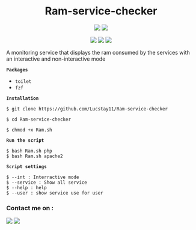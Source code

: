 <h1 align="center">Ram-service-checker</h1>
<p align="center">
  <img src="https://img.shields.io/badge/Monitoring-info-red?style=for-the-badge">
  <img src="https://img.shields.io/badge/Linux-Service-yellow?style=for-the-badge">
 </p>
 <p align="center">
  <img src="https://img.shields.io/badge/Author-Lucstay11-cyan?style=flat-square">
  <img src="https://img.shields.io/badge/Open%20Source-Yes-cyan?style=flat-square">
  <img src="https://img.shields.io/badge/Written%20In-Bash-cyan?style=flat-square">
</p>

A monitoring service that displays the ram consumed by the services with an interactive and non-interactive mode


**`Packages`**
  
  - `toilet`
  - `fzf`

**`Installation`**

```
$ git clone https://github.com/Lucstay11/Ram-service-checker
```
```
$ cd Ram-service-checker
```
```
$ chmod +x Ram.sh
```
**`Run the script`**
```
$ bash Ram.sh php
$ bash Ram.sh apache2
```
**`Script settings`**
```
$ --int : Interractive mode
$ --service : Show all service
$ --help : help
$ --user : show service use for user
```

### Contact me on :
<p align="left">
  <a href="https://github.com/Lucstay11" target="_blank"><img src="https://img.shields.io/badge/Github-Lucstay11-green?style=for-the-badge&logo=github"></a>
<a href="https://discord.gg/ZGfGVmaC" target="_blank"><img src="https://img.shields.io/badge/Discord-Lucstay11-mallow?style=for-the-badge&logo=discord"></a>
</p>
